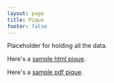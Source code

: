 ```yaml
---
layout: page
title: Pique
footer: false
---
```

Placeholder for holding all the data.

Here's a [sample html pique](2002-06.html).

Here's a [sample pdf pique](Pique05Sep.pdf).
